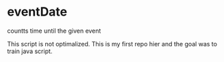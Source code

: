 # eventDate
countts time until the given event

This script is not optimalized. This is my first repo hier and the goal was to train java script.  
